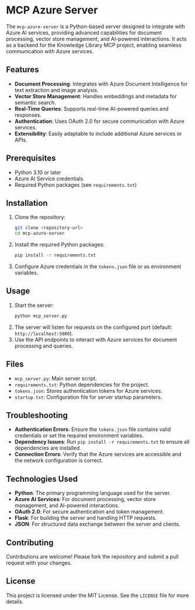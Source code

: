 # MCP Azure Server

The `mcp-azure-server` is a Python-based server designed to integrate with Azure AI services, providing advanced capabilities for document processing, vector store management, and AI-powered interactions. It acts as a backend for the Knowledge Library MCP project, enabling seamless communication with Azure services.

## Features
- **Document Processing**: Integrates with Azure Document Intelligence for text extraction and image analysis.
- **Vector Store Management**: Handles embeddings and metadata for semantic search.
- **Real-Time Queries**: Supports real-time AI-powered queries and responses.
- **Authentication**: Uses OAuth 2.0 for secure communication with Azure services.
- **Extensibility**: Easily adaptable to include additional Azure services or APIs.

## Prerequisites
- Python 3.10 or later
- Azure AI Service credentials
- Required Python packages (see `requirements.txt`)

## Installation
1. Clone the repository:
   ```bash
   git clone <repository-url>
   cd mcp-azure-server
   ```
2. Install the required Python packages:
   ```bash
   pip install -r requirements.txt
   ```
3. Configure Azure credentials in the `tokens.json` file or as environment variables.

## Usage
1. Start the server:
   ```bash
   python mcp_server.py
   ```
2. The server will listen for requests on the configured port (default: `http://localhost:5000`).
3. Use the API endpoints to interact with Azure services for document processing and queries.

## Files
- `mcp_server.py`: Main server script.
- `requirements.txt`: Python dependencies for the project.
- `tokens.json`: Stores authentication tokens for Azure services.
- `startup.txt`: Configuration file for server startup parameters.

## Troubleshooting
- **Authentication Errors**: Ensure the `tokens.json` file contains valid credentials or set the required environment variables.
- **Dependency Issues**: Run `pip install -r requirements.txt` to ensure all dependencies are installed.
- **Connection Errors**: Verify that the Azure services are accessible and the network configuration is correct.

## Technologies Used
- **Python**: The primary programming language used for the server.
- **Azure AI Services**: For document processing, vector store management, and AI-powered interactions.
- **OAuth 2.0**: For secure authentication and token management.
- **Flask**: For building the server and handling HTTP requests.
- **JSON**: For structured data exchange between the server and clients.

## Contributing
Contributions are welcome! Please fork the repository and submit a pull request with your changes.

## License
This project is licensed under the MIT License. See the `LICENSE` file for more details.